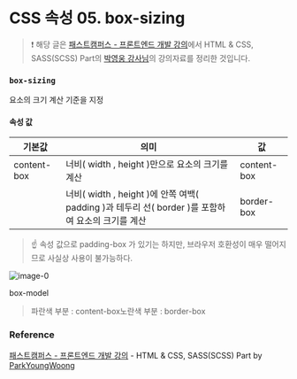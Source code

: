 # CSS 속성 05. box-sizing

> ❗️ 해당 글은 [패스트캠퍼스 - 프론트엔드 개발 강의](https://www.fastcampus.co.kr/dev_online_react/)에서 HTML & CSS, SASS(SCSS) Part의 [박영웅 강사님](https://github.com/ParkYoungWoong)의 강의자료를 정리한 것입니다.

### `box-sizing`

요소의 크기 계산 기준을 지정



#### 속성 값

| 기본값 | 의미 | 값 |
| --- | --- | --- |
| content-box | 너비( width , height )만으로 요소의 크기를 계산 | content-box |
|     | 너비( width , height )에 안쪽 여백( padding )과 테두리 선( border )를 포함하여 요소의 크기를 계산 | border-box |


> ☝️ 속성 값으로 padding-box 가 있기는 하지만, 브라우저 호환성이 매우 떨어지므로 사실상 사용이 불가능하다.

![image-0](images/box-model.png)

box-model

> 파란색 부분 : content-box노란색 부분 : border-box



### Reference

[패스트캠퍼스 - 프론트엔드 개발 강의](https://www.fastcampus.co.kr/dev_online_react/) - HTML & CSS, SASS(SCSS) Part by [ParkYoungWoong](https://github.com/ParkYoungWoong)

